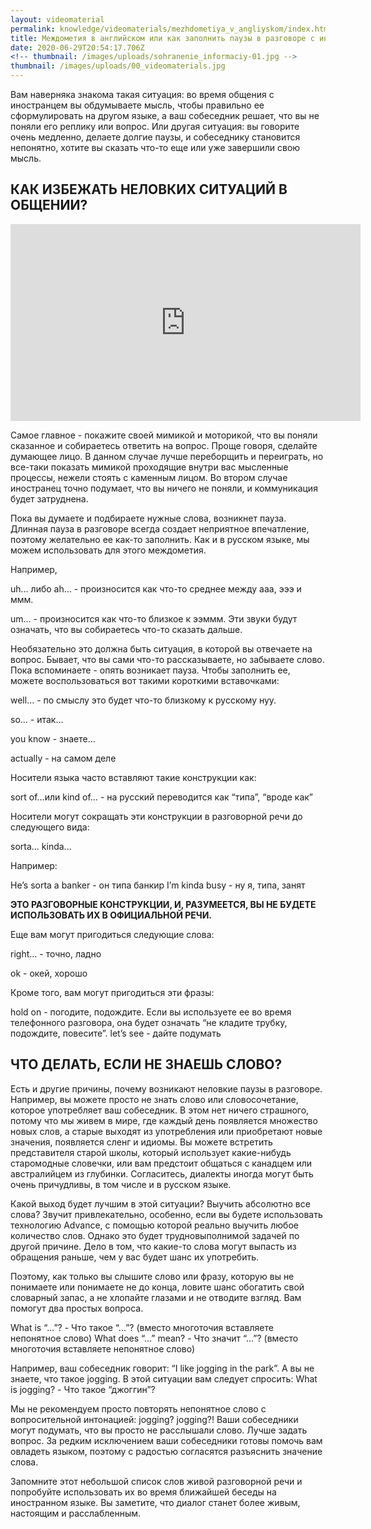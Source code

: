 ```yaml
---
layout: videomaterial
permalink: knowledge/videomaterials/mezhdometiya_v_angliyskom/index.html
title: Междометия в английском или как заполнить паузы в разговоре с иномтранцем?
date: 2020-06-29T20:54:17.706Z
<!-- thumbnail: /images/uploads/sohranenie_informaciy-01.jpg -->
thumbnail: /images/uploads/00_videomaterials.jpg
---
```

Вам наверняка знакома такая ситуация: во время общения с иностранцем вы обдумываете мысль, чтобы правильно ее сформулировать на другом языке, а ваш собеседник решает, что вы не поняли его реплику или вопрос. Или другая ситуация: вы говорите очень медленно, делаете долгие паузы, и собеседнику становится непонятно, хотите вы сказать что-то еще или уже завершили свою мысль.

## КАК ИЗБЕЖАТЬ НЕЛОВКИХ СИТУАЦИЙ В ОБЩЕНИИ?

<iframe width="560" height="315" src="https://www.youtube.com/embed/P9QA_5Uawi8" frameborder="0" allow="accelerometer; autoplay; encrypted-media; gyroscope; picture-in-picture" allowfullscreen></iframe>

Самое главное - покажите своей мимикой и моторикой, что вы поняли сказанное и собираетесь ответить на вопрос. Проще говоря, сделайте думающее лицо. В данном случае лучше переборщить и переиграть, но все-таки показать мимикой проходящие внутри вас мысленные процессы, нежели стоять с каменным лицом. Во втором случае иностранец точно подумает, что вы ничего не поняли, и коммуникация будет затруднена.

Пока вы думаете и подбираете нужные слова, возникнет пауза. Длинная пауза в разговоре всегда создает неприятное впечатление, поэтому желательно ее как-то заполнить. Как и в русском языке, мы можем использовать для этого междометия.

Например,

uh… либо ah… - произносится как что-то среднее между ааа, эээ и ммм.

um… - произносится как что-то близкое к ээммм. Эти звуки будут означать, что вы собираетесь что-то сказать дальше.

Необязательно это должна быть ситуация, в которой вы отвечаете на вопрос. Бывает, что вы сами что-то рассказываете, но забываете слово. Пока вспоминаете - опять возникает пауза. Чтобы заполнить ее, можете воспользоваться вот такими короткими вставочками:

well… - по смыслу это будет что-то близкому к русскому нуу.

so… - итак…

you know - знаете…

actually - на самом деле

Носители языка часто вставляют такие конструкции как:

sort of…или kind of… - на русский переводится как “типа”, “вроде как”

Носители могут сокращать эти конструкции в разговорной речи до следующего вида:

sorta… kinda...

Например:

He’s sorta a banker - он типа банкир
I’m kinda busy - ну я, типа, занят

**ЭТО РАЗГОВОРНЫЕ КОНСТРУКЦИИ, И, РАЗУМЕЕТСЯ, ВЫ НЕ БУДЕТЕ ИСПОЛЬЗОВАТЬ ИХ В ОФИЦИАЛЬНОЙ РЕЧИ.**

Еще вам могут пригодиться следующие слова:

right… - точно, ладно

ok - окей, хорошо

Кроме того, вам могут пригодиться эти фразы:

hold on - погодите, подождите. Если вы используете ее во время телефонного разговора, она будет означать “не кладите трубку, подождите, повесите”.
let’s see - дайте подумать

## ЧТО ДЕЛАТЬ, ЕСЛИ НЕ ЗНАЕШЬ СЛОВО?

Есть и другие причины, почему возникают неловкие паузы в разговоре. Например, вы можете просто не знать слово или словосочетание, которое употребляет ваш собеседник. В этом нет ничего страшного, потому что мы живем в мире, где каждый день появляется множество новых слов, а старые выходят из употребления или приобретают новые значения, появляется сленг и идиомы. Вы можете встретить представителя старой школы, который использует какие-нибудь старомодные словечки, или вам предстоит общаться с канадцем или австралийцем из глубинки. Согласитесь, диалекты иногда могут быть очень причудливы, в том числе и в русском языке.

Какой выход будет лучшим в этой ситуации? Выучить абсолютно все слова? Звучит привлекательно, особенно, если вы будете использовать технологию Advance, с помощью которой реально выучить любое количество слов. Однако это будет трудновыполнимой задачей по другой причине. Дело в том, что какие-то слова могут выпасть из обращения раньше, чем у вас будет шанс их употребить.

Поэтому, как только вы слышите слово или фразу, которую вы не понимаете или понимаете не до конца, ловите шанс обогатить свой словарный запас, а не хлопайте глазами и не отводите взгляд. Вам помогут два простых вопроса.

What is “...”? - Что такое “...”? (вместо многоточия вставляете непонятное слово)
What does “...” mean? - Что значит “...”? (вместо многоточия вставляете непонятное слово)

Например, ваш собеседник говорит: “I like jogging in the park”. А вы не знаете, что такое jogging. В этой ситуации вам следует спросить: What is jogging? - Что такое “джоггин”?

Мы не рекомендуем просто повторять непонятное слово с вопросительной интонацией: jogging? jogging?! Ваши собеседники могут подумать, что вы просто не расслышали слово. Лучше задать вопрос. За редким исключением ваши собеседники готовы помочь вам овладеть языком, поэтому с радостью согласятся разъяснить значение слова.

Запомните этот небольшой список слов живой разговорной речи и попробуйте использовать их во время ближайшей беседы на иностранном языке. Вы заметите, что диалог станет более живым, настоящим и расслабленным.
